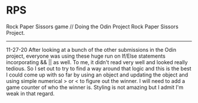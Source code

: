 # RPS
Rock Paper Sissors game // 
Doing the Odin Project Rock Paper Sissors Project.

**************************
11-27-20
After looking at a bunch of the other submissions in the Odin project, everyone was using these huge run on If/Else statements incorporating && || as well. To me, it didn't read very well and looked really tedious. So I set out to try to find a way around that logic and this is the best I could come up with so far by using an object and updating the object and using simple numerical > or < to figure out the winner.
I will need to add a game counter of who the winner is.
Styling is not amazing but I admit I'm weak in that regard. 

